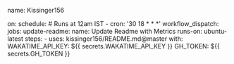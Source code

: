 <!--START_SECTION:waka-->

name: Kissinger156

on:
  schedule:
    # Runs at 12am IST
    - cron: '30 18 * * *'
    workflow_dispatch:
jobs:
  update-readme:
    name: Update Readme with Metrics
    runs-on: ubuntu-latest
    steps:
      - uses: kissinger156/README.md@master
        with:
          WAKATIME_API_KEY: ${{ secrets.WAKATIME_API_KEY }}
          GH_TOKEN: ${{ secrets.GH_TOKEN }}

<!--END_SECTION:waka-->
